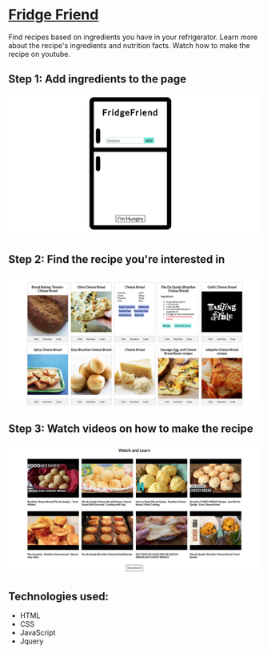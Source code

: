 # [Fridge Friend](https://codechung.github.io/fridgefriend/)

Find recipes based on ingredients you have in your refrigerator. Learn more about the recipe's ingredients and nutrition facts. Watch how to make the recipe on youtube.

## Step 1: Add ingredients to the page

<img src='src/img/fridge.png'/>

## Step 2: Find the recipe you're interested in

<img src='src/img/recipe.jpg'/>

## Step 3: Watch videos on how to make the recipe

<img src='src/img/videos.jpg'>

## Technologies used:

<ul>
    <li>HTML</li>
    <li>CSS</li>
    <li>JavaScript</li>
    <li>Jquery</li>
</ul>